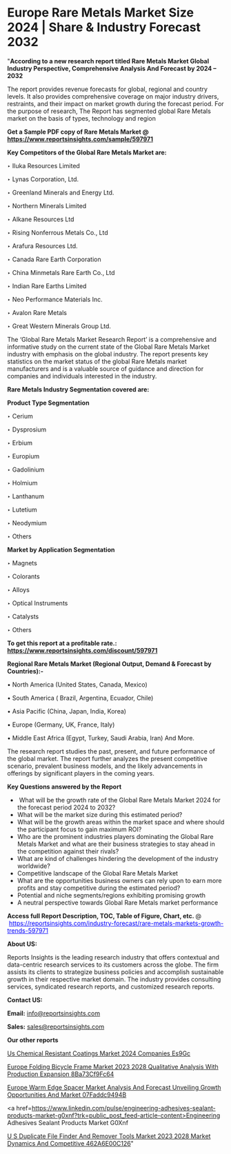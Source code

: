 # Europe Rare Metals Market Size 2024 | Share & Industry Forecast 2032

"<strong>According to a new research report titled Rare Metals Market Global Industry Perspective, Comprehensive Analysis And Forecast by 2024 – 2032</strong>

The report provides revenue forecasts for global, regional and country levels. It also provides comprehensive coverage on major industry drivers, restraints, and their impact on market growth during the forecast period. For the purpose of research, The Report has segmented global Rare Metals market on the basis of types, technology and region

<strong>Get a Sample PDF copy of Rare Metals Market </strong><strong>@<a href=https://www.reportsinsights.com/sample/597971 style=color:#0000ff;> https://www.reportsinsights.com/sample/597971</a></strong></font>

<strong>Key Competitors of the Global Rare Metals Market are:</strong>

‣ Iluka Resources Limited


‣ Lynas Corporation, Ltd.


‣ Greenland Minerals and Energy Ltd.


‣ Northern Minerals Limited


‣ Alkane Resources Ltd


‣ Rising Nonferrous Metals Co., Ltd


‣ Arafura Resources Ltd.


‣ Canada Rare Earth Corporation


‣ China Minmetals Rare Earth Co., Ltd


‣ Indian Rare Earths Limited


‣ Neo Performance Materials Inc.


‣ Avalon Rare Metals


‣ Great Western Minerals Group Ltd.

The ‘Global Rare Metals Market Research Report’ is a comprehensive and informative study on the current state of the Global Rare Metals Market industry with emphasis on the global industry. The report presents key statistics on the market status of the global Rare Metals market manufacturers and is a valuable source of guidance and direction for companies and individuals interested in the industry.

<strong>Rare Metals Industry Segmentation covered are:</strong>

<strong>Product Type Segmentation</strong>

‣    Cerium


‣ Dysprosium


‣ Erbium


‣ Europium


‣ Gadolinium


‣ Holmium


‣ Lanthanum


‣ Lutetium


‣ Neodymium


‣ Others

<strong>Market by Application Segmentation</strong>

‣   Magnets


‣ Colorants


‣ Alloys


‣ Optical Instruments


‣ Catalysts


‣ Others

<strong>To get this report at a profitable rate.: <a href=https://www.reportsinsights.com/discount/597971 style=color:#0000ff;>https://www.reportsinsights.com/discount/597971</a></strong></font>

<strong>Regional Rare Metals Market (Regional Output, Demand &amp; Forecast by Countries):-</strong>

• North America (United States, Canada, Mexico)

• South America ( Brazil, Argentina, Ecuador, Chile)

• Asia Pacific (China, Japan, India, Korea)

• Europe (Germany, UK, France, Italy)

• Middle East Africa (Egypt, Turkey, Saudi Arabia, Iran) And More.

The research report studies the past, present, and future performance of the global market. The report further analyzes the present competitive scenario, prevalent business models, and the likely advancements in offerings by significant players in the coming years.

<strong>Key Questions answered by the Report</strong>
<ul>
  <li> What will be the growth rate of the Global Rare Metals Market 2024 for the forecast period 2024 to 2032?</li>
  <li>What will be the market size during this estimated period?</li>
  <li>What will be the growth areas within the market space and where should the participant focus to gain maximum ROI?</li>
  <li>Who are the prominent industries players dominating the Global Rare Metals Market and what are their business strategies to stay ahead in the competition against their rivals?</li>
  <li>What are kind of challenges hindering the development of the industry worldwide?</li>
  <li>Competitive landscape of the Global Rare Metals Market</li>
  <li>What are the opportunities business owners can rely upon to earn more profits and stay competitive during the estimated period?</li>
  <li>Potential and niche segments/regions exhibiting promising growth</li>
  <li>A neutral perspective towards Global Rare Metals market performance</li>
</ul>
<strong>Access full Report Description, TOC, Table of Figure, Chart, etc. </strong>@  <a href=https://reportsinsights.com/industry-forecast/rare-metals-markets-growth-trends-597971 style=color:#0000ff;>https://reportsinsights.com/industry-forecast/rare-metals-markets-growth-trends-597971</a></font>

<strong><strong>About US</strong>:</strong>

Reports Insights is the leading research industry that offers contextual and data-centric research services to its customers across the globe. The firm assists its clients to strategize business policies and accomplish sustainable growth in their respective market domain. The industry provides consulting services, syndicated research reports, and customized research reports.

<strong>Contact US:</strong>

<p class=""""><b>Email:</b> <a href=mailto:info@reportsinsights.com>info@reportsinsights.com</a></p>
<p class=""""><b>Sales:</b> <a href=mailto:sales@reportsinsights.com>sales@reportsinsights.com</a></p>

<strong>Our other reports</strong>

<a href=https://www.linkedin.com/pulse/us-chemical-resistant-coatings-market-2024-companies-es9gc/>Us Chemical Resistant Coatings Market 2024 Companies Es9Gc</a>

<a href=https://medium.com/@jadhaosuchit578/europe-folding-bicycle-frame-market-2023-2028-qualitative-analysis-with-production-expansion-8ba73cf9fc64>Europe Folding Bicycle Frame Market 2023 2028 Qualitative Analysis With Production Expansion 8Ba73Cf9Fc64</a>

<a href=https://medium.com/@patelamau/europe-warm-edge-spacer-market-analysis-and-forecast-unveiling-growth-opportunities-and-market-07faddc9494b>Europe Warm Edge Spacer Market Analysis And Forecast Unveiling Growth Opportunities And Market 07Faddc9494B</a>

<a href=https://www.linkedin.com/pulse/engineering-adhesives-sealant-products-market-g0xnf?trk=public_post_feed-article-content>Engineering Adhesives Sealant Products Market G0Xnf</a>

<a href=https://medium.com/@reportsinsights23/u-s-duplicate-file-finder-and-remover-tools-market-2023-2028-market-dynamics-and-competitive-462a6e00c126>U S Duplicate File Finder And Remover Tools Market 2023 2028 Market Dynamics And Competitive 462A6E00C126</a>"
